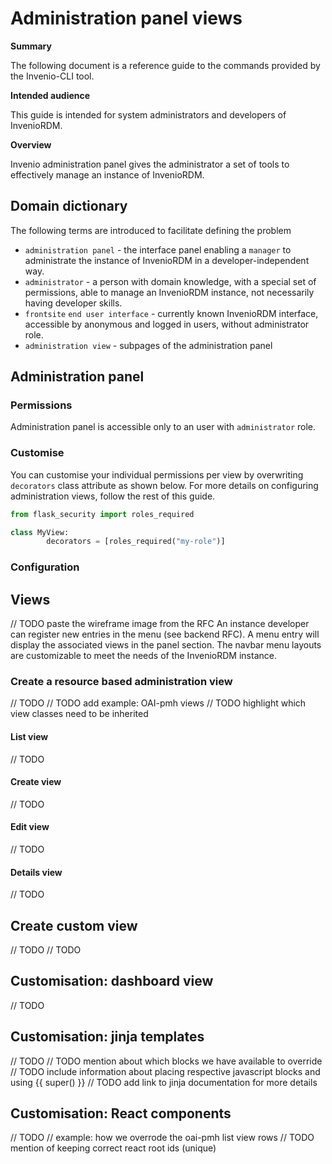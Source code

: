 # Administration panel views

**Summary**

The following document is a reference guide to the commands provided by the
Invenio-CLI tool.

**Intended audience**

This guide is intended for system administrators and developers of InvenioRDM.

**Overview**

Invenio administration panel gives the administrator a set of tools to effectively manage an instance of InvenioRDM.

## Domain dictionary
    
The following terms are introduced to facilitate defining the problem

- `administration panel` - the interface panel enabling a `manager` to administrate the instance of InvenioRDM in a developer-independent way.
- `administrator` - a person with domain knowledge, with a special set of permissions, able to manage an InvenioRDM instance, not necessarily having developer skills.
- `frontsite` `end user interface` - currently known InvenioRDM interface, accessible by anonymous and logged in users, without administrator role.
- `administration view` - subpages of the administration panel

## Administration panel

### Permissions

Administration panel is accessible only to an user with `administrator` role.

### Customise

You can customise your individual permissions per view by overwriting `decorators` class attribute as shown below. 
For more details on configuring administration views, follow the rest of this guide.

```python
from flask_security import roles_required

class MyView:
        decorators = [roles_required("my-role")]
```

### Configuration

## Views

// TODO paste the wireframe image from the RFC
An instance developer can register new entries in the menu (see backend RFC). A menu entry will display the associated views in the panel section. The navbar menu layouts are customizable to meet the needs of the InvenioRDM instance.

### Create a resource based administration view

// TODO
// TODO add example: OAI-pmh views
// TODO highlight which view classes need to be inherited

#### List view

// TODO

#### Create view

// TODO

#### Edit view

// TODO

#### Details view

// TODO

## Create custom view

// TODO
// TODO

## Customisation: dashboard view

// TODO

## Customisation: jinja templates

// TODO
// TODO mention about which blocks we have available to override
// TODO include information about placing respective javascript blocks and using {{ super() }}
// TODO add link to jinja documentation for more details

## Customisation: React components

// TODO 
// example: how we overrode the oai-pmh list view rows
// TODO mention of keeping correct react root ids (unique)
